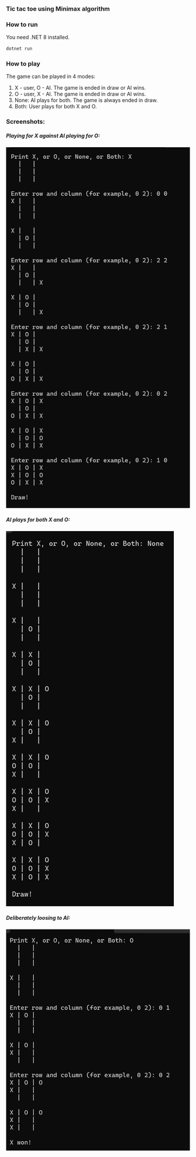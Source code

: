 ### Tic tac toe using Minimax algorithm

### How to run
You need .NET 8 installed.
```csharp
dotnet run
```

### How to play

The game can be played in 4 modes: 
1. X - user, O - AI. The game is ended in draw or AI wins.
1. O - user, X - AI. The game is ended in draw or AI wins.
1. None: AI plays for both. The game is always ended in draw.
1. Both: User plays for both X and O. 

### Screenshots:

##### Playing for X against AI playing for O:
![X](screenshots/image.png)


##### AI plays for both X and O:
![None](screenshots/image-1.png)


##### Deliberately loosing to AI:
![O](screenshots/image-2.png)
